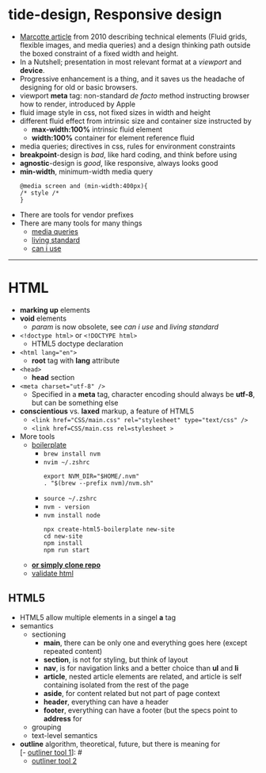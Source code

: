 tide-design, Responsive design
==============================

- [Marcotte article](https://alistapart.com/article/responsive-web-design/) from 2010 describing technical elements (Fluid grids, flexible images, and media queries) and a design thinking path outside the boxed constraint of a fixed width and height.
- In a Nutshell; presentation in most relevant format at a *viewport* and **device**.
- Progressive enhancement is a thing, and it saves us the headache of designing for old or basic browsers.
- viewport **meta** tag: non-standard *de facto* method instructing browser how to render, introduced by Apple
- fluid image style in css, not fixed sizes in width and height
- different fluid effect from intrinsic size and container size instructed by 
  - **max-width:100%** intrinsic fluid element
  - **width:100%** container for element reference fluid
- media queries; directives in css, rules for environment constraints
- **breakpoint**-design is *bad*, like hard coding, and think before using
- **agnostic**-design is *good*, like responsive, always looks good
- **min-width**, minimum-width media query  
  ```
  @media screen and (min-width:400px){  
  /* style /*  
  }
  ```
 - There are tools for vendor prefixes
 - There are many tools for many things
   - [media queries](https://www.w3.org/TR/?filter-tr-name=media+queries)
   - [living standard](https://html.spec.whatwg.org/multipage/)
   - [can i use](https://caniuse.com)

***

HTML
====

- **marking up** elements
- **void** elements
  - *param* is now obsolete, see *can i use* and *living standard*
- ``<!doctype html>`` or ``<!DOCTYPE html>`` 
  - HTML5 doctype declaration 
- ``<html lang="en">``
  - **root** tag with **lang** attribute
- ``<head>``
  - **head** section
- ``<meta charset="utf-8" />``
  - Specified in a **meta** tag, character encoding should always be **utf-8**, but can be something else
- **conscientious** vs. **laxed** markup, a feature of HTML5
  - ``<link href="CSS/main.css" rel="stylesheet" type="text/css" />``
  - ``<link href=CSS/main.css rel=stylesheet >``
- More tools
  - [boilerplate](https://html5boilerplate.com)
    - ``brew install nvm``
    - ``nvim ~/.zshrc``
      ```
      export NVM_DIR="$HOME/.nvm"
      . "$(brew --prefix nvm)/nvm.sh"
      ```
    - ``source ~/.zshrc``
    - ``nvm - version``
    - ``nvm install node``
      ```
      npx create-html5-boilerplate new-site
      cd new-site
      npm install
      npm run start
      ```
  - **[or simply clone repo](https://github.com/h5bp/html5-boilerplate-template)**
  - [validate html](https://validator.w3.org)

## HTML5

- HTML5 allow multiple elements in a singel **a** tag
- semantics
  - sectioning
    - **main**, there can be only one and everything goes here (except repeated content)
    - **section**, is not for styling, but think of layout
    - **nav**, is for navigation links and a better choice than **ul** and **li**
    - **article**, nested article elements are related, and article is self containing isolated from the rest of the page
    - **aside**, for content related but not part of page context
    - **header**, everything can have a header
    - **footer**, everything can have a footer (but the specs point to **address** for
  - grouping
  - text-level semantics
- **outline** algorithm, theoretical, future, but there is meaning for  
[- [outliner tool 1](https://gsnedders.html5.org/outliner/)]: #  
  - [outliner tool 2](https://hoyois.github.io/html5outliner/)


